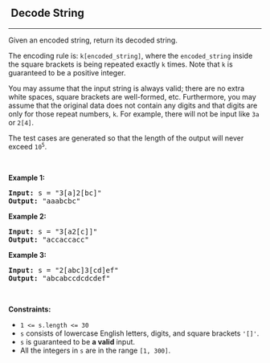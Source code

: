 <h2>  Decode String</h2><hr><div><p>Given an encoded string, return its decoded string.</p>

<p>The encoding rule is: <code>k[encoded_string]</code>, where the <code>encoded_string</code> inside the square brackets is being repeated exactly <code>k</code> times. Note that <code>k</code> is guaranteed to be a positive integer.</p>

<p>You may assume that the input string is always valid; there are no extra white spaces, square brackets are well-formed, etc. Furthermore, you may assume that the original data does not contain any digits and that digits are only for those repeat numbers, <code>k</code>. For example, there will not be input like <code>3a</code> or <code>2[4]</code>.</p>

<p>The test cases are generated so that the length of the output will never exceed <code>10<sup>5</sup></code>.</p>

<p>&nbsp;</p>
<p><strong class="example">Example 1:</strong></p>

<pre><strong>Input:</strong> s = "3[a]2[bc]"
<strong>Output:</strong> "aaabcbc"
</pre>

<p><strong class="example">Example 2:</strong></p>

<pre><strong>Input:</strong> s = "3[a2[c]]"
<strong>Output:</strong> "accaccacc"
</pre>

<p><strong class="example">Example 3:</strong></p>

<pre><strong>Input:</strong> s = "2[abc]3[cd]ef"
<strong>Output:</strong> "abcabccdcdcdef"
</pre>

<p>&nbsp;</p>
<p><strong>Constraints:</strong></p>

<ul>
	<li><code>1 &lt;= s.length &lt;= 30</code></li>
	<li><code>s</code> consists of lowercase English letters, digits, and square brackets <code>'[]'</code>.</li>
	<li><code>s</code> is guaranteed to be <strong>a valid</strong> input.</li>
	<li>All the integers in <code>s</code> are in the range <code>[1, 300]</code>.</li>
</ul>
</div>
